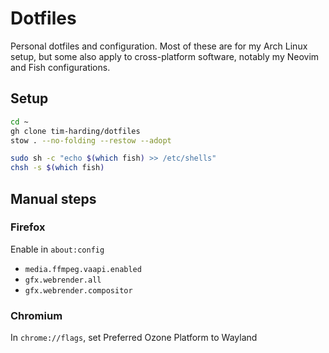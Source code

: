 # Dotfiles

Personal dotfiles and configuration. Most of these are for my Arch Linux setup, but some also apply to cross-platform software, notably my Neovim and Fish configurations.

## Setup

```sh
cd ~
gh clone tim-harding/dotfiles
stow . --no-folding --restow --adopt

sudo sh -c "echo $(which fish) >> /etc/shells"
chsh -s $(which fish)
```

## Manual steps

### Firefox

Enable in `about:config`

- `media.ffmpeg.vaapi.enabled`
- `gfx.webrender.all`
- `gfx.webrender.compositor`

### Chromium

In `chrome://flags`, set Preferred Ozone Platform to Wayland
